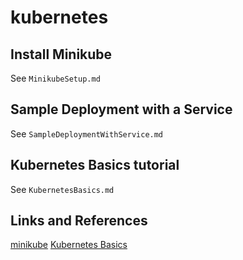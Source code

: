 # kubernetes

## Install Minikube

See `MinikubeSetup.md`

## Sample Deployment with a Service

See `SampleDeploymentWithService.md`

## Kubernetes Basics tutorial

See `KubernetesBasics.md`

## Links and References
[minikube](https://kubernetes.io/docs/tutorials/hello-minikube/)
[Kubernetes Basics](https://kubernetes.io/docs/tutorials/kubernetes-basics/)
